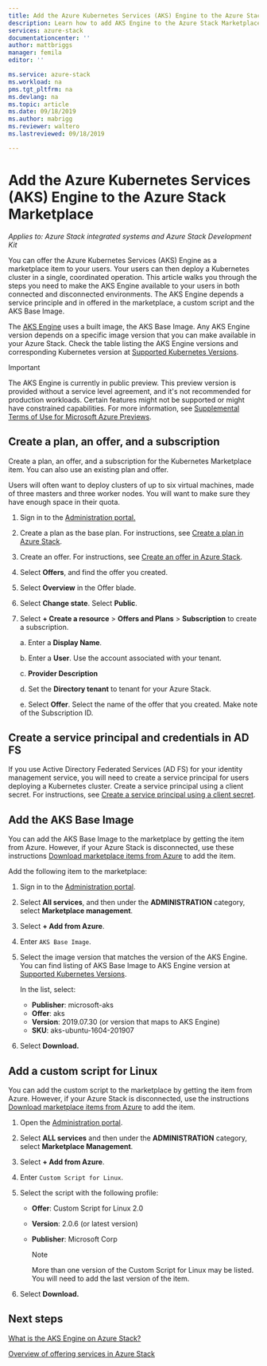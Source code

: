 ```yaml
---
title: Add the Azure Kubernetes Services (AKS) Engine to the Azure Stack Marketplace | Microsoft Docs
description: Learn how to add AKS Engine to the Azure Stack Marketplace.
services: azure-stack
documentationcenter: ''
author: mattbriggs
manager: femila
editor: ''

ms.service: azure-stack
ms.workload: na
pms.tgt_pltfrm: na
ms.devlang: na
ms.topic: article
ms.date: 09/18/2019
ms.author: mabrigg
ms.reviewer: waltero
ms.lastreviewed: 09/18/2019

---
```


# Add the Azure Kubernetes Services (AKS) Engine to the Azure Stack Marketplace

*Applies to: Azure Stack integrated systems and Azure Stack Development Kit*

You can offer the Azure Kubernetes Services (AKS) Engine as a marketplace item to your users. Your users can then deploy a Kubernetes cluster in a single, coordinated operation. This article walks you through the steps you need to make the AKS Engine available to your users in both connected and disconnected environments. The AKS Engine depends a service principle and in offered in the marketplace, a custom script and the AKS Base Image.

The [AKS Engine](https://github.com/Azure/aks-engine) uses a built image, the AKS Base Image. Any AKS Engine version depends on a specific image version that you can make available in your Azure Stack. Check the table listing the AKS Engine versions and corresponding Kubernetes version at [Supported Kubernetes Versions](https://github.com/Azure/aks-engine/blob/master/docs/topics/azure-stack.md#supported-kubernetes-versions).

> [!IMPORTANT]
> The AKS Engine is currently in public preview.
> This preview version is provided without a service level agreement, and it's not recommended for production workloads. Certain features might not be supported or might have constrained capabilities. 
> For more information, see [Supplemental Terms of Use for Microsoft Azure Previews](https://azure.microsoft.com/support/legal/preview-supplemental-terms/).

## Create a plan, an offer, and a subscription

Create a plan, an offer, and a subscription for the Kubernetes Marketplace item. You can also use an existing plan and offer.

Users will often want to deploy clusters of up to six virtual machines, made of three masters and three worker nodes. You will want to make sure they have enough space in their quota.

1. Sign in to the [Administration portal.](https://adminportal.local.azurestack.external)

1. Create a plan as the base plan. For instructions, see [Create a plan in Azure Stack](azure-stack-create-plan.md).

1. Create an offer. For instructions, see [Create an offer in Azure Stack](azure-stack-create-offer.md).

1. Select **Offers**, and find the offer you created.

1. Select **Overview** in the Offer blade.

1. Select **Change state**. Select **Public**.

1. Select **+ Create a resource** > **Offers and Plans** > **Subscription** to create a subscription.

    a. Enter a **Display Name**.

    b. Enter a **User**. Use the account associated with your tenant.

    c. **Provider Description**

    d. Set the **Directory tenant** to tenant for your Azure Stack. 

    e. Select **Offer**. Select the name of the offer that you created. Make note of the Subscription ID.

## Create a service principal and credentials in AD FS

If you use Active Directory Federated Services (AD FS) for your identity management service, you will need to create a service principal for users deploying a Kubernetes cluster. Create a service principal using a client secret. For instructions, see [Create a service principal using a client secret](azure-stack-create-service-principals.md#create-a-service-principal-that-uses-client-secret-credentials).

## Add the AKS Base Image

You can add the AKS Base Image to the marketplace by getting the item from Azure. However, if your Azure Stack is disconnected, use these instructions [Download marketplace items from Azure](https://docs.microsoft.com/en-us/azure-stack/operator/azure-stack-download-azure-marketplace-item?view=azs-1908#disconnected-or-a-partially-connected-scenario) to add the item.

Add the following item to the marketplace:

1. Sign in to the [Administration portal](https://adminportal.local.azurestack.external).

1. Select **All services**, and then under the **ADMINISTRATION** category, select **Marketplace management**.

1. Select **+ Add from Azure**.

1. Enter `AKS Base Image`.

1. Select the image version that matches the version of the AKS Engine. You can find listing of AKS Base Image to AKS Engine version at [Supported Kubernetes Versions](https://github.com/Azure/aks-engine/blob/master/docs/topics/azure-stack.md#supported-kubernetes-versions). 

    In the list, select:
    - **Publisher**: microsoft-aks
    - **Offer**: aks
    - **Version**: 2019.07.30 (or version that maps to AKS Engine)
    - **SKU**: aks-ubuntu-1604-201907

1. Select **Download.**

## Add a custom script for Linux

You can add the custom script to the marketplace by getting the item from Azure. However, if your Azure Stack is disconnected, use the instructions [Download marketplace items from Azure](https://docs.microsoft.com/en-us/azure-stack/operator/azure-stack-download-azure-marketplace-item?view=azs-1908#disconnected-or-a-partially-connected-scenario) to add the item.

1. Open the [Administration portal](https://adminportal.local.azurestack.external).

1. Select **ALL services** and then under the **ADMINISTRATION** category, select **Marketplace Management**.

1. Select **+ Add from Azure**.

1. Enter `Custom Script for Linux`.

1. Select the script with the following profile:
   - **Offer**: Custom Script for Linux 2.0
   - **Version**: 2.0.6 (or latest version)
   - **Publisher**: Microsoft Corp

     > [!Note]  
     > More than one version of the Custom Script for Linux may be listed. You will need to add the last version of the item.

1. Select **Download.**

## Next steps

[What is the AKS Engine on Azure Stack?](../user/azure-stack-kubernetes-aks-engine-overview.md)

[Overview of offering services in Azure Stack](azure-stack-offer-services-overview.md)
